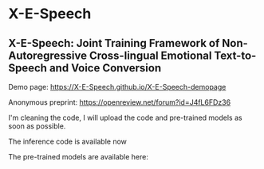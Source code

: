 # X-E-Speech

## X-E-Speech: Joint Training Framework of Non-Autoregressive Cross-lingual Emotional Text-to-Speech and Voice Conversion


Demo page: https://X-E-Speech.github.io/X-E-Speech-demopage


Anonymous preprint: https://openreview.net/forum?id=J4fL6FDz36


I'm cleaning the code, I will upload the code and pre-trained models as soon as possible.

The inference code is available now

The pre-trained models are available here:

